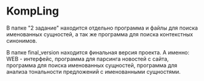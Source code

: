 # KompLing

В папке "2 задание" находится отдельно программа и файлы для поиска именованных сущностей, а так же программа для поиска контекстных синонимов.

В папке final_version находится финальная версия проекта. 
А именно: WEB - интерфейс, программа для парсинга новостей с сайта, программа для поиска именованных сущностей, программа для анализа тональности предложений с именованными сущностями.
